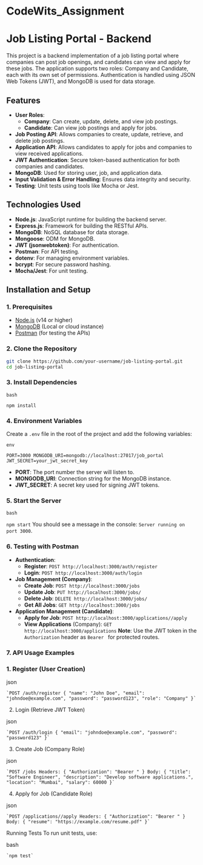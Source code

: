 # CodeWits_Assignment
# Job Listing Portal - Backend

This project is a backend implementation of a job listing portal where companies can post job openings, and candidates can view and apply for these jobs. The application supports two roles: Company and Candidate, each with its own set of permissions. Authentication is handled using JSON Web Tokens (JWT), and MongoDB is used for data storage.

## Features

- **User Roles**:
  - **Company**: Can create, update, delete, and view job postings.
  - **Candidate**: Can view job postings and apply for jobs.
- **Job Posting API**: Allows companies to create, update, retrieve, and delete job postings.
- **Application API**: Allows candidates to apply for jobs and companies to view received applications.
- **JWT Authentication**: Secure token-based authentication for both companies and candidates.
- **MongoDB**: Used for storing user, job, and application data.
- **Input Validation & Error Handling**: Ensures data integrity and security.
- **Testing**: Unit tests using tools like Mocha or Jest.

## Technologies Used

- **Node.js**: JavaScript runtime for building the backend server.
- **Express.js**: Framework for building the RESTful APIs.
- **MongoDB**: NoSQL database for data storage.
- **Mongoose**: ODM for MongoDB.
- **JWT (jsonwebtoken)**: For authentication.
- **Postman**: For API testing.
- **dotenv**: For managing environment variables.
- **bcrypt**: For secure password hashing.
- **Mocha/Jest**: For unit testing.

## Installation and Setup

### 1. Prerequisites

- [Node.js](https://nodejs.org/) (v14 or higher)
- [MongoDB](https://www.mongodb.com/) (Local or cloud instance)
- [Postman](https://www.postman.com/) (for testing the APIs)

### 2. Clone the Repository

```bash
git clone https://github.com/your-username/job-listing-portal.git
cd job-listing-portal
```
### 3. Install Dependencies

```
bash
```


`npm install`
### 4. Environment Variables
Create a `.env` file in the root of the project and add the following variables:

```
env
```


`PORT=3000 MONGODB_URI=mongodb://localhost:27017/job_portal JWT_SECRET=your_jwt_secret_key`
* **PORT**: The port number the server will listen to.
* **MONGODB_URI**: Connection string for the MongoDB instance.
* **JWT_SECRET**: A secret key used for signing JWT tokens.
### 5. Start the Server

```
bash
```


`npm start`
You should see a message in the console: `Server running on port 3000`.

### 6. Testing with Postman
* **Authentication**:
   * **Register**: `POST http://localhost:3000/auth/register`
   * **Login**: `POST http://localhost:3000/auth/login`
* **Job Management (Company)**:
   * **Create Job**: `POST http://localhost:3000/jobs`
   * **Update Job**: `PUT http://localhost:3000/jobs/`
   * **Delete Job**: `DELETE http://localhost:3000/jobs/`
   * **Get All Jobs**: `GET http://localhost:3000/jobs`
* **Application Management (Candidate)**:
   * **Apply for Job**: `POST http://localhost:3000/applications//apply`
   * **View Applications** (Company): `GET http://localhost:3000/applications`
**Note**: Use the JWT token in the `Authorization` header as `Bearer ` for protected routes.
### 7. API Usage Examples
### 1. Register (User Creation)


json
```
`POST /auth/register { "name": "John Doe", "email": "johndoe@example.com", "password": "password123", "role": "Company" }`
```
2. Login (Retrieve JWT Token)


json
```
`POST /auth/login { "email": "johndoe@example.com", "password": "password123" }`
```

3. Create Job (Company Role)


json
```
`POST /jobs Headers: { "Authorization": "Bearer " } Body: { "title": "Software Engineer", "description": "Develop software applications.", "location": "Mumbai", "salary": 60000 }`
```

4. Apply for Job (Candidate Role)


json
```
`POST /applications//apply Headers: { "Authorization": "Bearer " } Body: { "resume": "https://example.com/resume.pdf" }`
```


Running Tests
To run unit tests, use:


bash
```
`npm test`
```

